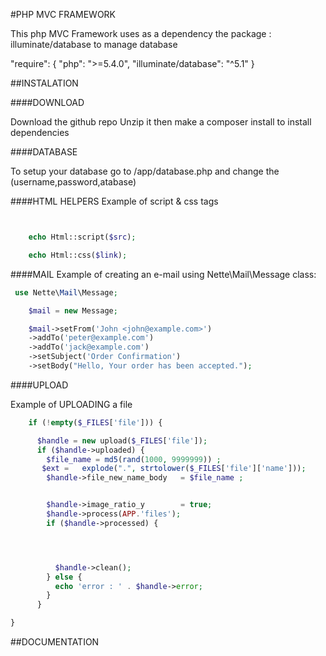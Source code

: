 #PHP MVC FRAMEWORK

This php MVC Framework uses as a dependency  the package :  illuminate/database to manage database


"require": {
   "php": ">=5.4.0",
    "illuminate/database": "^5.1"
}

##INSTALATION

####DOWNLOAD

Download the github repo  Unzip it then make a composer install to install dependencies

####DATABASE

To setup your database go to  /app/database.php and change the (username,password,atabase)


####HTML HELPERS
Example of script & css tags

```php


    echo Html::script($src);

    echo Html::css($link);


```

####MAIL
Example of creating an e-mail using Nette\Mail\Message class:

```php
 use Nette\Mail\Message;

    $mail = new Message;

    $mail->setFrom('John <john@example.com>')
    ->addTo('peter@example.com')
    ->addTo('jack@example.com')
    ->setSubject('Order Confirmation')
    ->setBody("Hello, Your order has been accepted.");
```




####UPLOAD

Example of UPLOADING  a file


```php
    if (!empty($_FILES['file'])) {

      $handle = new upload($_FILES['file']);
      if ($handle->uploaded) {
        $file_name = md5(rand(1000, 9999999)) ;
       $ext =   explode(".", strtolower($_FILES['file']['name']));
        $handle->file_new_name_body   = $file_name ;


        $handle->image_ratio_y        = true;
        $handle->process(APP.'files');
        if ($handle->processed) {




          $handle->clean();
        } else {
          echo 'error : ' . $handle->error;
        }
      }

}
```
##DOCUMENTATION
